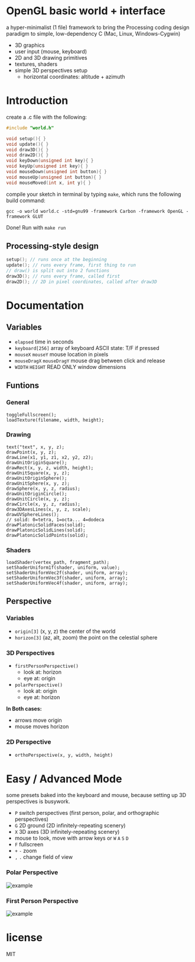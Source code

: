 # OpenGL basic world + interface

a hyper-minimalist (1 file) framework to bring the Processing coding design paradigm to simple, low-dependency C (Mac, Linux, Windows-Cygwin)

* 3D graphics
* user input (mouse, keyboard)
* 2D and 3D drawing primitives
* textures, shaders
* simple 3D perspectives setup
    * horizontal coordinates: altitude + azimuth

# Introduction

create a .c file with the following:

```c
#include "world.h"

void setup(){ }
void update(){ }
void draw3D(){ }
void draw2D(){ }
void keyDown(unsigned int key){ }
void keyUp(unsigned int key){ }
void mouseDown(unsigned int button){ }
void mouseUp(unsigned int button){ }
void mouseMoved(int x, int y){ }
```

compile your sketch in terminal by typing `make`, which runs the following build command:

```
gcc -o world world.c -std=gnu99 -framework Carbon -framework OpenGL -framework GLUT
```

Done! Run with `make run`

## Processing-style design

```c
setup(); // runs once at the beginning
update(); // runs every frame, first thing to run
// draw() is split out into 2 functions
draw3D(); // runs every frame, called first
draw2D(); // 2D in pixel coordinates, called after draw3D
```

# Documentation

## Variables

* `elapsed` time in seconds
* `keyboard[256]` array of keyboard ASCII state: T/F if pressed
* `mouseX` `mouseY` mouse location in pixels
* `mouseDragX` `mouseDragY` mouse drag between click and release
* `WIDTH` `HEIGHT` READ ONLY window dimensions

## Funtions

### General

```
toggleFullscreen();
loadTexture(filename, width, height);
```

### Drawing

```
text("text", x, y, z);
drawPoint(x, y, z);
drawLine(x1, y1, z1, x2, y2, z2);
drawUnitOriginSquare();
drawRect(x, y, z, width, height);
drawUnitSquare(x, y, z);
drawUnitOriginSphere();
drawUnitSphere(x, y, z);
drawSphere(x, y, z, radius);
drawUnitOriginCircle();
drawUnitCircle(x, y, z);
drawCircle(x, y, z, radius);
draw3DAxesLines(x, y, z, scale);
drawUVSphereLines();
// solid: 0=tetra, 1=octa... 4=dodeca
drawPlatonicSolidFaces(solid);
drawPlatonicSolidLines(solid);
drawPlatonicSolidPoints(solid);
```

### Shaders

```
loadShader(vertex_path, fragment_path);
setShaderUniform1f(shader, uniform, value);
setShaderUniformVec2f(shader, uniform, array);
setShaderUniformVec3f(shader, uniform, array);
setShaderUniformVec4f(shader, uniform, array);
```

## Perspective

### Variables

* `origin[3]` (x, y, z) the center of the world
* `horizon[3]` (az, alt, zoom) the point on the celestial sphere

### 3D Perspectives

* `firstPersonPerspective()`
    * look at: horizon
    * eye at: origin
* `polarPerspective()`
    * look at: origin
    * eye at: horizon


**In Both cases:**

* arrows move origin
* mouse moves horizon

### 2D Perspective

* `orthoPerspective(x, y, width, height)`

# Easy / Advanced Mode

some presets baked into the keyboard and mouse, because setting up 3D perspectives is busywork.

* `P` switch perspectives (first person, polar, and orthographic perspectives)
* `G` 2D ground (2D infinitely-repeating scenery)
* `X` 3D axes (3D infinitely-repeating scenery)
* mouse to look, move with arrow keys or `W` `A` `S` `D`
* `F` fullscreen
* `+` `-` zoom
* `,` `.` change field of view

### Polar Perspective

![example](https://68.media.tumblr.com/62fe5fd43d7390d15ff228595090e6dd/tumblr_odgrd3iDGu1vfq168o2_500.gif)

### First Person Perspective

![example](https://66.media.tumblr.com/a54164176d27d4c5d888c5ee58f52318/tumblr_odgrd3iDGu1vfq168o1_500.gif)

# license
MIT